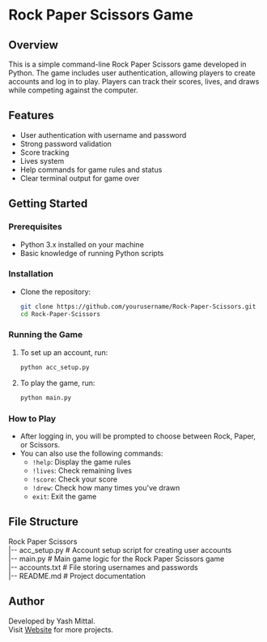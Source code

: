 # Rock Paper Scissors Game

## Overview
This is a simple command-line Rock Paper Scissors game developed in Python. The game includes user authentication, allowing players to create accounts and log in to play. Players can track their scores, lives, and draws while competing against the computer.

## Features
- User authentication with username and password
- Strong password validation
- Score tracking
- Lives system
- Help commands for game rules and status
- Clear terminal output for game over

## Getting Started

### Prerequisites
- Python 3.x installed on your machine
- Basic knowledge of running Python scripts

### Installation
- Clone the repository:
   ```bash
   git clone https://github.com/yourusername/Rock-Paper-Scissors.git
   cd Rock-Paper-Scissors
   ```

### Running the Game
1. To set up an account, run:
   ```bash
   python acc_setup.py
   ```

2. To play the game, run:
   ```bash
   python main.py
   ```

### How to Play
- After logging in, you will be prompted to choose between Rock, Paper, or Scissors.
- You can also use the following commands:
  - `!help`: Display the game rules
  - `!lives`: Check remaining lives
  - `!score`: Check your score
  - `!drew`: Check how many times you've drawn
  - `exit`: Exit the game

## File Structure
Rock Paper Scissors <br>
|-- acc_setup.py        # Account setup script for creating user accounts <br>
|-- main.py             # Main game logic for the Rock Paper Scissors game <br> 
|-- accounts.txt        # File storing usernames and passwords <br>
|-- README.md           # Project documentation <br>


## Author
Developed by Yash Mittal.  
Visit [Website](https://yashmittalz.github.io) for more projects.
